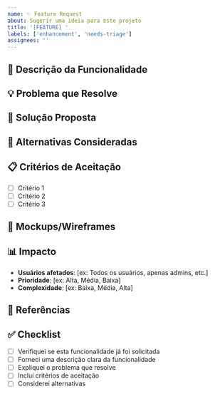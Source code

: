 ```yaml
---
name: ✨ Feature Request
about: Sugerir uma ideia para este projeto
title: '[FEATURE] '
labels: ['enhancement', 'needs-triage']
assignees: ''
---
```


## 🚀 Descrição da Funcionalidade
<!-- Uma descrição clara e concisa da funcionalidade que você gostaria de ver implementada -->

## 💡 Problema que Resolve
<!-- Descreva o problema que esta funcionalidade resolveria -->
<!-- Ex: Sempre fico frustrado quando [...] -->

## 🎯 Solução Proposta
<!-- Uma descrição clara e concisa do que você quer que aconteça -->

## 🔄 Alternativas Consideradas
<!-- Uma descrição clara e concisa de quaisquer soluções ou funcionalidades alternativas que você considerou -->

## 📋 Critérios de Aceitação
<!-- Liste os critérios que devem ser atendidos para considerar esta funcionalidade completa -->
- [ ] Critério 1
- [ ] Critério 2
- [ ] Critério 3

## 🎨 Mockups/Wireframes
<!-- Se aplicável, adicione mockups ou wireframes -->

## 📊 Impacto
<!-- Descreva o impacto esperado desta funcionalidade -->
- **Usuários afetados**: [ex: Todos os usuários, apenas admins, etc.]
- **Prioridade**: [ex: Alta, Média, Baixa]
- **Complexidade**: [ex: Baixa, Média, Alta]

## 🔗 Referências
<!-- Links para referências, exemplos de outras implementações, etc. -->

## ✅ Checklist
- [ ] Verifiquei se esta funcionalidade já foi solicitada
- [ ] Forneci uma descrição clara da funcionalidade
- [ ] Expliquei o problema que resolve
- [ ] Incluí critérios de aceitação
- [ ] Considerei alternativas
